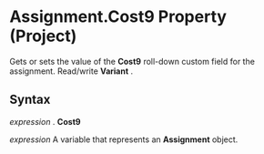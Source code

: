 
# Assignment.Cost9 Property (Project)

Gets or sets the value of the  **Cost9** roll-down custom field for the assignment. Read/write **Variant** .


## Syntax

 _expression_ . **Cost9**

 _expression_ A variable that represents an **Assignment** object.

